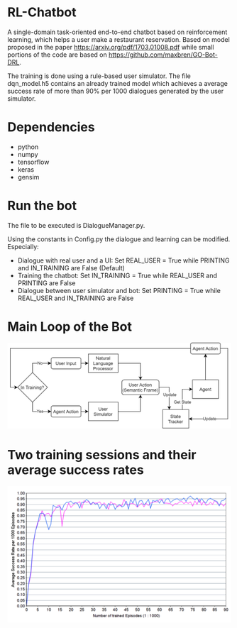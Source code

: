 # RL-Chatbot

A single-domain task-oriented end-to-end chatbot based on reinforcement learning, which helps a user make a restaurant reservation.
Based on model proposed in the paper https://arxiv.org/pdf/1703.01008.pdf while small portions of the code are based on https://github.com/maxbren/GO-Bot-DRL.

The training is done using a rule-based user simulator. The file dqn_model.h5 contains an already trained model which achieves a average success rate of more than 90% per 1000 dialogues generated by the user simulator.

# Dependencies

* python
* numpy
* tensorflow
* keras
* gensim

# Run the bot

The file to be executed is DialogueManager.py. 

Using the constants in Config.py the dialogue and learning can be modified. 
Especially:
* Dialogue with real user and a UI: Set REAL_USER = True while PRINTING and IN_TRAINING are False (Default)
* Training the chatbot: Set IN_TRAINING = True while REAL_USER and PRINTING are False
* Dialogue between user simulator and bot: Set PRINTING = True while REAL_USER and IN_TRAINING are False

# Main Loop of the Bot

![](Images/FlowChart.png)

# Two training sessions and their average success rates

![](Images/SuccessRate.PNG)

